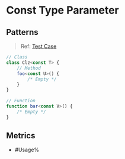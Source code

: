 # Const Type Parameter

## Patterns

> Ref:
> [Test Case](../../../../../docs/entity/type-parameter.md#syntax-const-type-parameter)

```ts
// Class
class Clz<const T> {
    // Method
    foo<const U>() {
        /* Empty */
    }
}

// Function
function bar<const V>() {
    /* Empty */
}
```

## Metrics

* #Usage%
